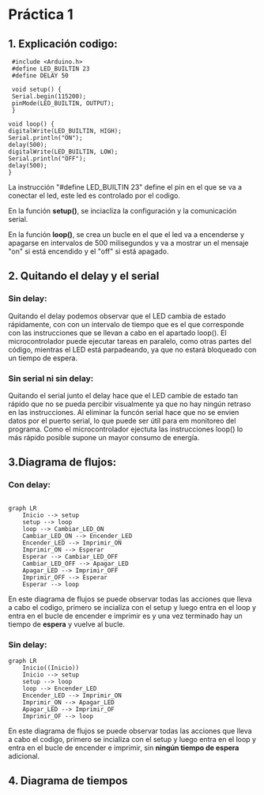 # Práctica 1

## 1. Explicación codigo:

     #include <Arduino.h>
     #define LED_BUILTIN 23
     #define DELAY 50

     void setup() {
     Serial.begin(115200);
     pinMode(LED_BUILTIN, OUTPUT);
     }

    void loop() {
    digitalWrite(LED_BUILTIN, HIGH);
    Serial.println("ON");
    delay(500);
    digitalWrite(LED_BUILTIN, LOW);
    Serial.println("OFF");
    delay(500);
    }


La instrucción "#define LED_BUILTIN 23" define el pin en el que se va a conectar el led, este led es controlado por el codigo.

En la función **setup()**, se inciacliza la configuración y la comunicación serial.

En la función **loop()**, se crea un bucle en el que el led va a encenderse y apagarse en intervalos de 500 milisegundos y va a mostrar un el mensaje "on" si está encendido y el "off" si está apagado.

## 2. Quitando el delay y el serial

### Sin delay:
Quitando el delay podemos observar que el LED cambia de estado rápidamente, con con un intervalo de tiempo que es el que corresponde con las instrucciones que se llevan a cabo en el apartado loop(). El microcontrolador puede ejecutar tareas en paralelo, como otras partes del código, mientras el LED está parpadeando, ya que no estará bloqueado con un tiempo de espera.

### Sin serial ni sin delay:
Quitando el serial junto el delay hace que el LED cambie de estado tan rápido que no se pueda percibir visualmente ya que no hay ningún retraso en las instrucciones. Al eliminar la funcón serial hace que no se envien datos por el puerto serial, lo que puede ser útil para em monitoreo del programa. Como el microcontrolador ejectuta las instrucciones loop() lo más rápido posible supone un mayor consumo de energía.



## 3.Diagrama de flujos:

### Con delay:

```mermaid

graph LR
    Inicio --> setup
    setup --> loop
    loop --> Cambiar_LED_ON
    Cambiar_LED_ON --> Encender_LED
    Encender_LED --> Imprimir_ON
    Imprimir_ON --> Esperar
    Esperar --> Cambiar_LED_OFF
    Cambiar_LED_OFF --> Apagar_LED
    Apagar_LED --> Imprimir_OFF
    Imprimir_OFF --> Esperar
    Esperar --> loop
```

En este diagrama de flujos se puede observar todas las acciones que lleva a cabo el codigo, primero se incializa con el setup y luego entra en el loop y entra en el bucle de encender e imprimir es y una vez terminado hay un tiempo de **espera** y vuelve al bucle.

### Sin delay:

```mermaid
graph LR
    Inicio((Inicio))
    Inicio --> setup
    setup --> loop
    loop --> Encender_LED
    Encender_LED --> Imprimir_ON
    Imprimir_ON --> Apagar_LED
    Apagar_LED --> Imprimir_OF
    Imprimir_OF --> loop
```

En este diagrama de flujos se puede observar todas las acciones que lleva a cabo el codigo, primero se incializa con el setup y luego entra en el loop y entra en el bucle de encender e imprimir, sin **ningún tiempo de espera** adicional.

## 4. Diagrama de tiempos






